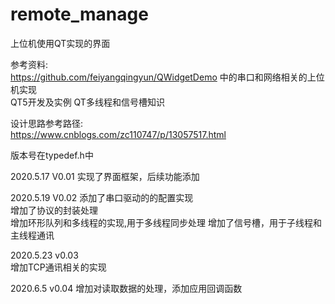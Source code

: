 # remote_manage
上位机使用QT实现的界面  

参考资料:  
https://github.com/feiyangqingyun/QWidgetDemo 中的串口和网络相关的上位机实现  
QT5开发及实例
QT多线程和信号槽知识  

设计思路参考路径:  
https://www.cnblogs.com/zc110747/p/13057517.html  

版本号在typedef.h中

2020.5.17  V0.01
实现了界面框架，后续功能添加

2020.5.19  V0.02
添加了串口驱动的的配置实现  
增加了协议的封装处理  
增加环形队列和多线程的实现,用于多线程同步处理
增加了信号槽，用于子线程和主线程通讯

2020.5.23 v0.03  
增加TCP通讯相关的实现  

2020.6.5 v0.04
增加对读取数据的处理，添加应用回调函数  
